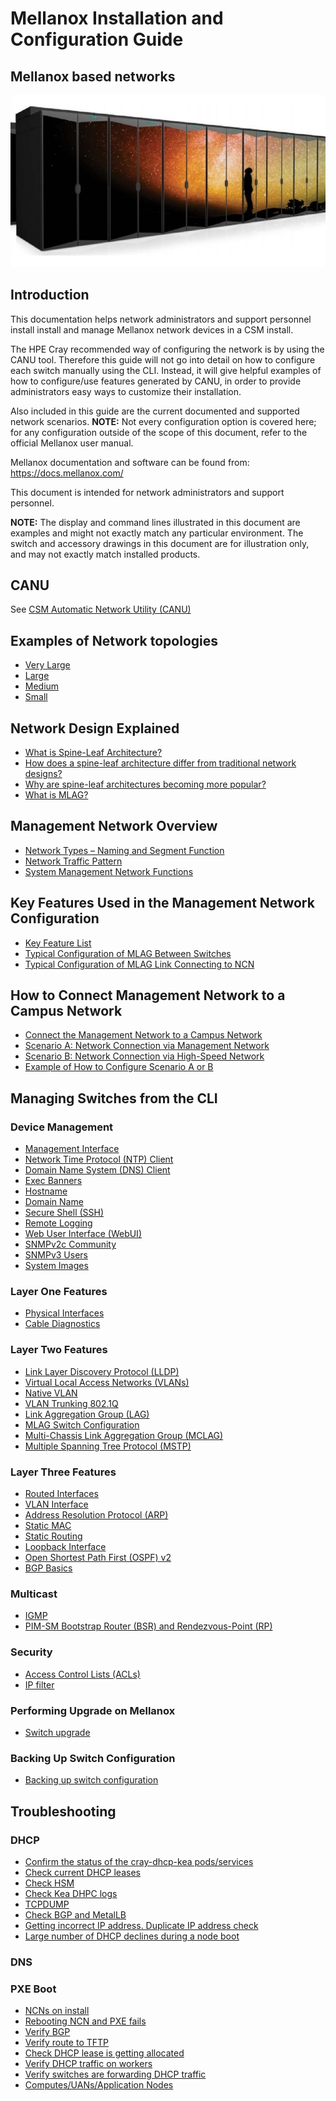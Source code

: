 # Mellanox Installation and Configuration Guide

## Mellanox based networks

![](../../../../img/network/management_network/intro.png)

## Introduction

This documentation helps network administrators and support personnel install install and manage Mellanox network devices in a CSM install.

The HPE Cray recommended way of configuring the network is by using the CANU tool. Therefore this guide will not go into detail on how to configure each switch manually using the CLI. Instead, it will give helpful examples of how to configure/use features generated by CANU, in order to provide administrators easy ways to customize their installation.

Also included in this guide are the current documented and supported network scenarios.
**NOTE:** Not every configuration option is covered here; for any configuration outside of the scope of this document, refer to the official Mellanox user manual.

Mellanox documentation and software can be found from:
https://docs.mellanox.com/

This document is intended for network administrators and support personnel.

**NOTE:** The display and command lines illustrated in this document are examples and might not exactly match any particular environment. The switch and accessory drawings in this document are for illustration only, and may not exactly match installed products.

## CANU

See [CSM Automatic Network Utility (CANU)](../canu/index.md)

## Examples of Network topologies

   * [Very Large](very_large.md)
   * [Large](large.md)
   * [Medium](medium.md)
   * [Small](small.md)

## Network Design Explained

   * [What is Spine-Leaf Architecture?](spine_leaf_architecture.md)
   * [How does a spine-leaf architecture differ from traditional network designs?](spine_leaf_architecture2.md)
   * [Why are spine-leaf architectures becoming more popular?](spine_leaf_architecture3.md)
   * [What is MLAG?](mlag_architecture.md)

## Management Network Overview

   * [Network Types – Naming and Segment Function](network_naming_function.md)
   * [Network Traffic Pattern](network_traffic_pattern.md)
   * [System Management Network Functions](management_network_function_in_detail.md)

## Key Features Used in the Management Network Configuration

   * [Key Feature List](key_features.md)
   * [Typical Configuration of MLAG Between Switches](typical_mlag_switch_configuration.md)
   * [Typical Configuration of MLAG Link Connecting to NCN](typical_mlag_port_configuration.md)

## How to Connect Management Network to a Campus Network

   * [Connect the Management Network to a Campus Network](requirements_and_optional_configuration.md)
   * [Scenario A: Network Connection via Management Network](scenario-a.md)
   * [Scenario B: Network Connection via High-Speed Network](scenario-b.md)
   * [Example of How to Configure Scenario A or B](management_network_configuration_example.md)

## Managing Switches from the CLI

### Device Management

  * [Management Interface](management_interface.md)
  * [Network Time Protocol (NTP) Client](ntp.md)
  * [Domain Name System (DNS) Client](dns-client.md)
  * [Exec Banners](exec_banner.md)
  * [Hostname](hostname.md)
  * [Domain Name](domain_name.md)
  * [Secure Shell (SSH)](ssh.md)
  * [Remote Logging](remote_logging.md)
  * [Web User Interface (WebUI)](web-ui.md)
  * [SNMPv2c Community](snmp_community.md)
  * [SNMPv3 Users](snmpv3_users.md)
  * [System Images](system_images.md)

### Layer One Features

  * [Physical Interfaces](physical_interfaces.md)
  * [Cable Diagnostics](cable_diagnostics.md)

### Layer Two Features

  * [Link Layer Discovery Protocol (LLDP)](lldp.md)
  * [Virtual Local Access Networks (VLANs)](vlan.md)
  * [Native VLAN](native_vlan.md)
  * [VLAN Trunking 802.1Q](vlan_trunking_8021q.md)
  * [Link Aggregation Group (LAG)](lag.md)
  * [MLAG Switch Configuration](mlag_switch.md)
  * [Multi-Chassis Link Aggregation Group (MCLAG)](mlag.md)
  * [Multiple Spanning Tree Protocol (MSTP)](mstp.md)

### Layer Three Features

  * [Routed Interfaces](routed_interface.md)
  * [VLAN Interface](vlan_interface.md)
  * [Address Resolution Protocol (ARP)](arp.md)
  * [Static MAC](static_mac.md)
  * [Static Routing](static_routing.md)
  * [Loopback Interface](loopback.md)
  * [Open Shortest Path First (OSPF) v2](ospfv2.md)
  * [BGP Basics](bgp_basic.md)

### Multicast

  * [IGMP](igmp.md)
  * [PIM-SM Bootstrap Router (BSR) and Rendezvous-Point (RP)](pim.md)

### Security

  * [Access Control Lists (ACLs)](acl.md)
  * [IP filter](ip_filter.md)

### Performing Upgrade on Mellanox

  * [Switch upgrade](upgrade.md)

### Backing Up Switch Configuration

  * [Backing up switch configuration](backup.md)

## Troubleshooting

### DHCP

  * [Confirm the status of the cray-dhcp-kea pods/services](status_of_cray-dhcp-kea_pods.md)
  * [Check current DHCP leases](check_current_dhcp_leases.md)
  * [Check HSM](check_hsm.md)
  * [Check Kea DHPC logs](check_kea_dhcp_logs.md)
  * [TCPDUMP](ncn_tcpdump.md)
  * [Check BGP and MetalLB](check_bgp_and_metallb.md)
  * [Getting incorrect IP address. Duplicate IP address check](duplicate_ip.md)
  * [Large number of DHCP declines during a node boot](dhcp_decline.md)

### DNS

### PXE Boot

  * [NCNs on install](ncns_on_install.md)
  * [Rebooting NCN and PXE fails](reboot_pxe_fail.md)
  * [Verify BGP](verify_bgp.md)
  * [Verify route to TFTP](verify_route_to_tftp.md)
  * [Check DHCP lease is getting allocated](check_dhcp_lease_is_getting_allocated.md)
  * [Verify DHCP traffic on workers](verify_dhcp_traffic_on_workers.md)
  * [Verify switches are forwarding DHCP traffic](verify-switches_are_forwarding_dhcp_traffic.md)
  * [Computes/UANs/Application Nodes](compute_uan_application_nodes.md)
